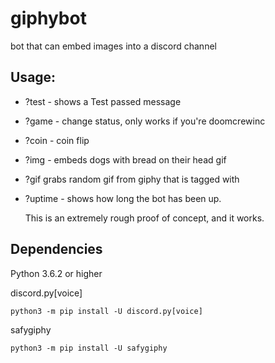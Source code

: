 # giphybot
bot that can embed images into a discord channel

## Usage:

* ?test - shows a Test passed message
* ?game - change status, only works if you're doomcrewinc
* ?coin - coin flip
* ?img - embeds dogs with bread on their head gif
* ?gif <tag> grabs random gif from giphy that is tagged with <tag>
* ?uptime - shows how long the bot has been up.
  
  
  This is an extremely rough proof of concept, and it works.


## Dependencies
Python 3.6.2 or higher

discord.py[voice]
```console
python3 -m pip install -U discord.py[voice]
```
safygiphy
```console
python3 -m pip install -U safygiphy
```    
